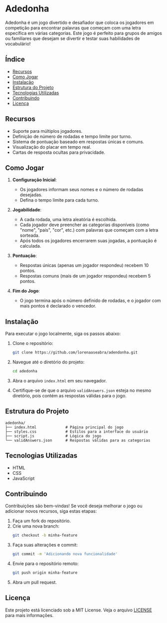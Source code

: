 # Adedonha

Adedonha é um jogo divertido e desafiador que coloca os jogadores em competição para encontrar palavras que começam com uma letra específica em várias categorias. Este jogo é perfeito para grupos de amigos ou familiares que desejam se divertir e testar suas habilidades de vocabulário!

## Índice

- [Recursos](#recursos)
- [Como Jogar](#como-jogar)
- [Instalação](#instalação)
- [Estrutura do Projeto](#estrutura-do-projeto)
- [Tecnologias Utilizadas](#tecnologias-utilizadas)
- [Contribuindo](#contribuindo)
- [Licença](#licença)

## Recursos

- Suporte para múltiplos jogadores.
- Definição de número de rodadas e tempo limite por turno.
- Sistema de pontuação baseado em respostas únicas e comuns.
- Visualização do placar em tempo real.
- Cartas de resposta ocultas para privacidade.

## Como Jogar

1. **Configuração Inicial**:

   - Os jogadores informam seus nomes e o número de rodadas desejadas.
   - Defina o tempo limite para cada turno.

2. **Jogabilidade**:

   - A cada rodada, uma letra aleatória é escolhida.
   - Cada jogador deve preencher as categorias disponíveis (como "nome", "país", "cor", etc.) com palavras que começam com a letra sorteada.
   - Após todos os jogadores encerrarem suas jogadas, a pontuação é calculada.

3. **Pontuação**:

   - Respostas únicas (apenas um jogador respondeu) recebem 10 pontos.
   - Respostas comuns (mais de um jogador respondeu) recebem 5 pontos.

4. **Fim do Jogo**:
   - O jogo termina após o número definido de rodadas, e o jogador com mais pontos é declarado o vencedor.

## Instalação

Para executar o jogo localmente, siga os passos abaixo:

1. Clone o repositório:
   ```bash
   git clone https://github.com/lorenaaseabra/adendonha.git
   ```
2. Navegue até o diretório do projeto:

   ```bash
   cd adedonha
   ```

3. Abra o arquivo `index.html` em seu navegador.

4. Certifique-se de que o arquivo `validAnswers.json` esteja no mesmo diretório, pois contém as respostas válidas para o jogo.

## Estrutura do Projeto

```
adedonha/
├── index.html             # Página principal do jogo
├── styles.css             # Estilos para a interface do usuário
├── script.js              # Lógica do jogo
└── validAnswers.json      # Respostas válidas para as categorias
```

## Tecnologias Utilizadas

- HTML
- CSS
- JavaScript

## Contribuindo

Contribuições são bem-vindas! Se você deseja melhorar o jogo ou adicionar novos recursos, siga estas etapas:

1. Faça um fork do repositório.
2. Crie uma nova branch:
   ```bash
   git checkout -b minha-feature
   ```
3. Faça suas alterações e commit:
   ```bash
   git commit -m 'Adicionando nova funcionalidade'
   ```
4. Envie para o repositório remoto:
   ```bash
   git push origin minha-feature
   ```
5. Abra um pull request.

## Licença

Este projeto está licenciado sob a MIT License. Veja o arquivo [LICENSE](LICENSE) para mais informações.
